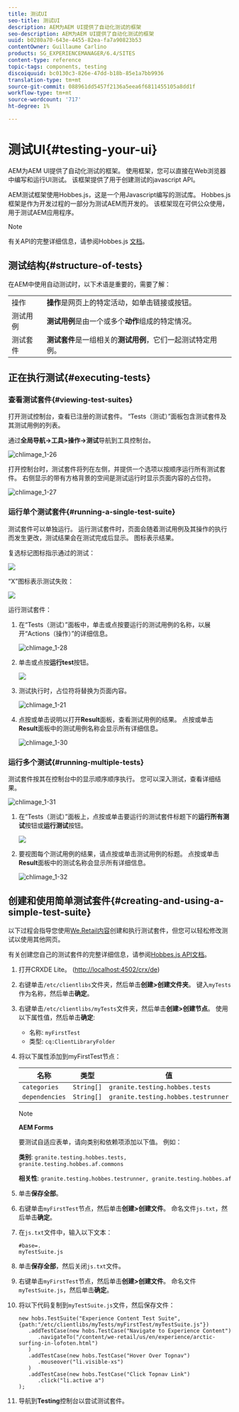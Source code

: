 ```yaml
---
title: 测试UI
seo-title: 测试UI
description: AEM为AEM UI提供了自动化测试的框架
seo-description: AEM为AEM UI提供了自动化测试的框架
uuid: b0280a70-643e-4455-82ea-fa7a90823b53
contentOwner: Guillaume Carlino
products: SG_EXPERIENCEMANAGER/6.4/SITES
content-type: reference
topic-tags: components, testing
discoiquuid: bc0130c3-826e-47dd-b18b-85e1a7bb9936
translation-type: tm+mt
source-git-commit: 088961dd5457f2136a5eea6f6811455105a8dd1f
workflow-type: tm+mt
source-wordcount: '717'
ht-degree: 1%

---
```



# 测试UI{#testing-your-ui}

AEM为AEM UI提供了自动化测试的框架。 使用框架，您可以直接在Web浏览器中编写和运行UI测试。 该框架提供了用于创建测试的javascript API。

AEM测试框架使用Hobbes.js，这是一个用Javascript编写的测试库。 Hobbes.js框架是作为开发过程的一部分为测试AEM而开发的。 该框架现在可供公众使用，用于测试AEM应用程序。

>[!NOTE]
>
>有关API的完整详细信息，请参阅Hobbes.js [文档](https://helpx.adobe.com/experience-manager/6-4/sites/developing/using/reference-materials/test-api/index.html)。

## 测试结构{#structure-of-tests}

在AEM中使用自动测试时，以下术语是重要的，需要了解：

|  |  |
|---|---|
| 操作 | **操作**&#x200B;是网页上的特定活动，如单击链接或按钮。 |
| 测试用例 | **测试用例**&#x200B;是由一个或多个&#x200B;**动作**&#x200B;组成的特定情况。 |
| 测试套件 | **测试套件**&#x200B;是一组相关的&#x200B;**测试用例**，它们一起测试特定用例。 |

## 正在执行测试{#executing-tests}

### 查看测试套件{#viewing-test-suites}

打开测试控制台，查看已注册的测试套件。 “Tests（测试）”面板包含测试套件及其测试用例的列表。

通过&#x200B;**全局导航->工具>操作->测试**&#x200B;导航到工具控制台。

![chlimage_1-26](assets/chlimage_1-26.png)

打开控制台时，测试套件将列在左侧，并提供一个选项以按顺序运行所有测试套件。 右侧显示的带有方格背景的空间是测试运行时显示页面内容的占位符。

![chlimage_1-27](assets/chlimage_1-27.png)

### 运行单个测试套件{#running-a-single-test-suite}

测试套件可以单独运行。 运行测试套件时，页面会随着测试用例及其操作的执行而发生更改，测试结果会在测试完成后显示。 图标表示结果。

复选标记图标指示通过的测试：

![](do-not-localize/chlimage_1-5.png)

“X”图标表示测试失败：

![](do-not-localize/chlimage_1-6.png)

运行测试套件：

1. 在“Tests（测试）”面板中，单击或点按要运行的测试用例的名称，以展开“Actions（操作）”的详细信息。

   ![chlimage_1-28](assets/chlimage_1-28.png)

1. 单击或点按&#x200B;**运行test**&#x200B;按钮。

   ![](do-not-localize/chlimage_1-7.png)

1. 测试执行时，占位符将替换为页面内容。

   ![chlimage_1-21](assets/chlimage_1-29.png)

1. 点按或单击说明以打开&#x200B;**Result**&#x200B;面板，查看测试用例的结果。 点按或单击&#x200B;**Result**&#x200B;面板中的测试用例名称会显示所有详细信息。

   ![chlimage_1-30](assets/chlimage_1-30.png)

### 运行多个测试{#running-multiple-tests}

测试套件按其在控制台中的显示顺序顺序执行。 您可以深入测试，查看详细结果。

![chlimage_1-31](assets/chlimage_1-31.png)

1. 在“Tests（测试）”面板上，点按或单击要运行的测试套件标题下的&#x200B;**运行所有测试**&#x200B;按钮或&#x200B;**运行测试**&#x200B;按钮。

   ![](do-not-localize/chlimage_1-8.png)

1. 要视图每个测试用例的结果，请点按或单击测试用例的标题。 点按或单击&#x200B;**Result**&#x200B;面板中的测试名称会显示所有详细信息。

   ![chlimage_1-32](assets/chlimage_1-32.png)

## 创建和使用简单测试套件{#creating-and-using-a-simple-test-suite}

以下过程会指导您使用[We.Retail内容](/help/sites-developing/we-retail.md)创建和执行测试套件，但您可以轻松修改测试以使用其他网页。

有关创建您自己的测试套件的完整详细信息，请参阅[Hobbes.js API文档](https://helpx.adobe.com/experience-manager/6-4/sites/developing/using/reference-materials/test-api/index.html)。

1. 打开CRXDE Lite。 ([http://localhost:4502/crx/de](http://localhost:4502/crx/de))
1. 右键单击`/etc/clientlibs`文件夹，然后单击&#x200B;**创建>创建文件夹**。 键入`myTests`作为名称，然后单击&#x200B;**确定**。
1. 右键单击`/etc/clientlibs/myTests`文件夹，然后单击&#x200B;**创建>创建节点**。 使用以下属性值，然后单击&#x200B;**确定**:

   * 名称: `myFirstTest`
   * 类型: `cq:ClientLibraryFolder`

1. 将以下属性添加到myFirstTest节点：

   | 名称 | 类型 | 值 |
   |---|---|---|
   | `categories` | `String[]` | `granite.testing.hobbes.tests` |
   | `dependencies` | `String[]` | `granite.testing.hobbes.testrunner` |

   >[!NOTE]
   >
   >**AEM Forms**
   >
   >要测试自适应表单，请向类别和依赖项添加以下值。 例如：
   >
   >**类别**:  `granite.testing.hobbes.tests, granite.testing.hobbes.af.commons`
   >
   >**相关性**:  `granite.testing.hobbes.testrunner, granite.testing.hobbes.af`

1. 单击&#x200B;**保存全部**。
1. 右键单击`myFirstTest`节点，然后单击&#x200B;**创建>创建文件**。 命名文件`js.txt`，然后单击&#x200B;**确定**。
1. 在`js.txt`文件中，输入以下文本：

   ```
   #base=.
   myTestSuite.js
   ```

1. 单击&#x200B;**保存全部**，然后关闭`js.txt`文件。
1. 右键单击`myFirstTest`节点，然后单击&#x200B;**创建>创建文件**。 命名文件`myTestSuite.js`，然后单击&#x200B;**确定**。
1. 将以下代码复制到`myTestSuite.js`文件，然后保存文件：

   ```
   new hobs.TestSuite("Experience Content Test Suite", {path:"/etc/clientlibs/myTests/myFirstTest/myTestSuite.js"})
      .addTestCase(new hobs.TestCase("Navigate to Experience Content")
         .navigateTo("/content/we-retail/us/en/experience/arctic-surfing-in-lofoten.html")
      )
      .addTestCase(new hobs.TestCase("Hover Over Topnav")
         .mouseover("li.visible-xs")
      )
      .addTestCase(new hobs.TestCase("Click Topnav Link")
         .click("li.active a")
   );
   ```

1. 导航到&#x200B;**Testing**&#x200B;控制台以尝试测试套件。

